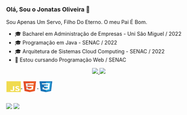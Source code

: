 ### Olá, Sou o Jonatas Oliveira  👋
Sou Apenas Um Servo, Filho Do Eterno. O meu Pai É Bom. 

- &#x1F393; Bacharel em Administração de Empresas - Uni São Miguel / 2022
- &#x1F393; Programação em Java - SENAC / 2022
- &#x1F393; Arquitetura de Sistemas Cloud Computing - SENAC / 2022
- 🌱 Estou cursando Programação Web / SENAC

<div align="center">
  <a href="https://github.com/jonatas33">
  <img height="180em" src="https://github-readme-stats.vercel.app/api?username=jonatas33&show_icons=true&theme=dracula&include_all_commits=true&count_private=true"/>
  <img height="180em" src="https://github-readme-stats.vercel.app/api/top-langs/?username=jonatas33&layout=compact&langs_count=7&theme=dracula"/>
</div>

<div style="display: inline_block"><br>
  <img align="center" alt="Rafa-Js" height="30" width="40" src="https://raw.githubusercontent.com/devicons/devicon/master/icons/javascript/javascript-plain.svg">
  <img align="center" alt="Rafa-HTML" height="30" width="40" src="https://raw.githubusercontent.com/devicons/devicon/master/icons/html5/html5-original.svg">
  <img align="center" alt="Rafa-CSS" height="30" width="40" src="https://raw.githubusercontent.com/devicons/devicon/master/icons/css3/css3-original.svg">
</div>

##

<div>    
  <a href = "mailto:bw072019@gmail.com"><img src="https://img.shields.io/badge/Gmail-D14836?style=for-the-badge&logo=gmail&logoColor=white" target="_blank"></a>
  <a href="https://www.linkedin.com/in/jonatas-gomes-de-oliveira-565814199/" target="_blank"><img src="https://img.shields.io/badge/-LinkedIn-%230077B5?style=for-the-badge&logo=linkedin&logoColor=white" target="_blank"></a>
</div>
